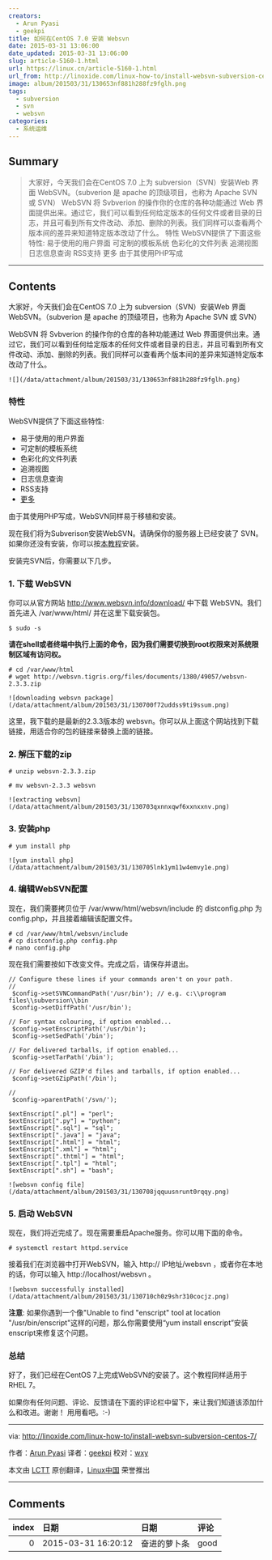 ```yaml
---
creators:
  - Arun Pyasi
  - geekpi
title: 如何在CentOS 7.0 安装 Websvn
date: 2015-03-31 13:06:00
date_updated: 2015-03-31 13:06:00
slug: article-5160-1.html
url: https://linux.cn/article-5160-1.html
url_from: http://linoxide.com/linux-how-to/install-websvn-subversion-centos-7/
image: album/201503/31/130653nf881h288fz9fglh.png
tags:
  - subversion
  - svn
  - websvn
categories:
  - 系统运维
---
```


## Summary

> 大家好，今天我们会在CentOS 7.0 上为 subversion（SVN）安装Web 界面 WebSVN。（subverion 是 apache 的顶级项目，也称为 Apache SVN 或 SVN） WebSVN 将 Svbverion 的操作你的仓库的各种功能通过 Web 界面提供出来。通过它，我们可以看到任何给定版本的任何文件或者目录的日志，并且可看到所有文件改动、添加、删除的列表。我们同样可以查看两个版本间的差异来知道特定版本改动了什么。  特性 WebSVN提供了下面这些特性:  易于使用的用户界面 可定制的模板系统 色彩化的文件列表 追溯视图 日志信息查询 RSS支持 更多  由于其使用PHP写成

***

<!-- more -->

## Contents

大家好，今天我们会在CentOS 7.0 上为 subversion（SVN）安装Web 界面 WebSVN。（subverion 是 apache 的顶级项目，也称为 Apache SVN 或 SVN）

WebSVN 将 Svbverion 的操作你的仓库的各种功能通过 Web 界面提供出来。通过它，我们可以看到任何给定版本的任何文件或者目录的日志，并且可看到所有文件改动、添加、删除的列表。我们同样可以查看两个版本间的差异来知道特定版本改动了什么。

`![](/data/attachment/album/201503/31/130653nf881h288fz9fglh.png)`

### 特性

WebSVN提供了下面这些特性:

* 易于使用的用户界面
* 可定制的模板系统
* 色彩化的文件列表
* 追溯视图
* 日志信息查询
* RSS支持
* [更多](http://www.websvn.info/features/)

由于其使用PHP写成，WebSVN同样易于移植和安装。

现在我们将为Subverison安装WebSVN。请确保你的服务器上已经安装了 SVN。如果你还没有安装，你可以按[本教程](http://linoxide.com/linux-how-to/install-apache-svn-subversion-centos-7/)安装。

安装完SVN后，你需要以下几步。

### 1. 下载 WebSVN

你可以从官方网站 <http://www.websvn.info/download/> 中下载 WebSVN。我们首先进入 /var/www/html/ 并在这里下载安装包。

```shell
$ sudo -s
```

**请在shell或者终端中执行上面的命令，因为我们需要切换到root权限来对系统限制区域有访问权。**

```shell
# cd /var/www/html
# wget http://websvn.tigris.org/files/documents/1380/49057/websvn-2.3.3.zip
```

`![downloading websvn package](/data/attachment/album/201503/31/130700f72uddss9ti9ssum.png)`

这里，我下载的是最新的2.3.3版本的 websvn。你可以从上面这个网站找到下载链接，用适合你的包的链接来替换上面的链接。

### 2. 解压下载的zip

```shell
# unzip websvn-2.3.3.zip

# mv websvn-2.3.3 websvn
```

`![extracting websvn](/data/attachment/album/201503/31/130703qxnnxqwf6xxnxxnv.png)`

### 3. 安装php

```shell
# yum install php
```

`![yum install php](/data/attachment/album/201503/31/130705lnk1ym11w4emvy1e.png)`

### 4. 编辑WebSVN配置

现在，我们需要拷贝位于 /var/www/html/websvn/include 的 distconfig.php 为 config.php，并且接着编辑该配置文件。

```shell
# cd /var/www/html/websvn/include
# cp distconfig.php config.php
# nano config.php
```

现在我们需要按如下改变文件。完成之后，请保存并退出。

```shell
// Configure these lines if your commands aren't on your path.
//
 $config->setSVNCommandPath('/usr/bin'); // e.g. c:\\program files\\subversion\\bin
 $config->setDiffPath('/usr/bin');

// For syntax colouring, if option enabled...
 $config->setEnscriptPath('/usr/bin');
 $config->setSedPath('/bin');

// For delivered tarballs, if option enabled...
 $config->setTarPath('/bin');

// For delivered GZIP'd files and tarballs, if option enabled...
 $config->setGZipPath('/bin');

//
 $config->parentPath('/svn/');

$extEnscript[".pl"] = "perl";
$extEnscript[".py"] = "python";
$extEnscript[".sql"] = "sql";
$extEnscript[".java"] = "java";
$extEnscript[".html"] = "html";
$extEnscript[".xml"] = "html";
$extEnscript[".thtml"] = "html";
$extEnscript[".tpl"] = "html";
$extEnscript[".sh"] = "bash";
```

`![websvn config file](/data/attachment/album/201503/31/130708jqquusnrunt0rqqy.png)`

### 5. 启动 WebSVN

现在，我们将近完成了。现在需要重启Apache服务。你可以用下面的命令。

```shell
# systemctl restart httpd.service
```

接着我们在浏览器中打开WebSVN，输入 http:// IP地址/websvn ，或者你在本地的话，你可以输入 http://localhost/websvn 。

`![websvn successfully installed](/data/attachment/album/201503/31/130710ch0z9shr310cocjz.png)`

**注意**: 如果你遇到一个像"Unable to find "enscript" tool at location "/usr/bin/enscript"这样的问题，那么你需要使用“yum install enscript”安装enscript来修复这个问题。

### 总结

好了，我们已经在CentOS 7上完成WebSVN的安装了。这个教程同样适用于RHEL 7。

如果你有任何问题、评论、反馈请在下面的评论栏中留下，来让我们知道该添加什么和改进。谢谢！ 用用看吧。:-)

---

via: <http://linoxide.com/linux-how-to/install-websvn-subversion-centos-7/>

作者：[Arun Pyasi](http://linoxide.com/author/arunp/) 译者：[geekpi](https://github.com/geekpi) 校对：[wxy](https://github.com/wxy)

本文由 [LCTT](https://github.com/LCTT/TranslateProject) 原创翻译，[Linux中国](https://linux.cn/) 荣誉推出

***

## Comments

|   index | 日期                | 日期         | 评论   |
|--------:|:--------------------|:-------------|:-------|
|       0 | 2015-03-31 16:20:12 | 奋进的萝卜条 | good   |

